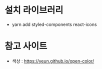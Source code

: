 # 설치 라이브러리
- yarn add styled-components react-icons

# 참고 사이트
- 색상 : https://yeun.github.io/open-color/